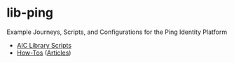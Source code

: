 # lib-ping
Example Journeys, Scripts, and Configurations for the Ping Identity Platform

- [AIC Library Scripts](Library%20Scripts)
- [How-Tos](How-Tos) ([Articles](https://gwizkid.com/categories/ping-identity/))
